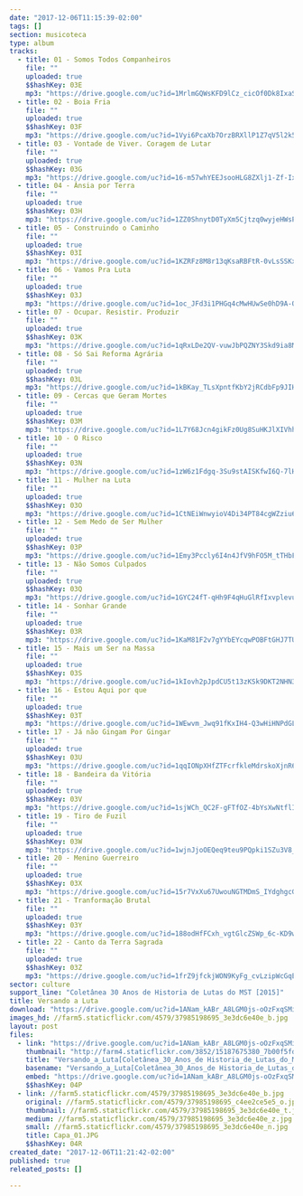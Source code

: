```yaml
---
date: "2017-12-06T11:15:39-02:00"
tags: []
section: musicoteca
type: album
tracks:
  - title: 01 - Somos Todos Companheiros
    file: ""
    uploaded: true
    $$hashKey: 03E
    mp3: "https://drive.google.com/uc?id=1MrlmGQWsKFD9lCz_cicOf0Dk8IxaSHEy"
  - title: 02 - Boia Fria
    file: ""
    uploaded: true
    $$hashKey: 03F
    mp3: "https://drive.google.com/uc?id=1Vyi6PcaXb7OrzBRXllP1Z7qV5l2k5Vz0"
  - title: 03 - Vontade de Viver. Coragem de Lutar
    file: ""
    uploaded: true
    $$hashKey: 03G
    mp3: "https://drive.google.com/uc?id=16-m57whYEEJsooHLG8ZXlj1-Zf-IxcQn"
  - title: 04 - Ânsia por Terra
    file: ""
    uploaded: true
    $$hashKey: 03H
    mp3: "https://drive.google.com/uc?id=1ZZ0ShnytD0TyXm5Cjtzq0wyjeHWsPTGO"
  - title: 05 - Construindo o Caminho
    file: ""
    uploaded: true
    $$hashKey: 03I
    mp3: "https://drive.google.com/uc?id=1KZRFz8M8r13qKsaRBFtR-0vLsSSKxH44"
  - title: 06 - Vamos Pra Luta
    file: ""
    uploaded: true
    $$hashKey: 03J
    mp3: "https://drive.google.com/uc?id=1oc_JFd3i1PHGq4cMwHUwSe0hD9A-OEvS"
  - title: 07 - Ocupar. Resistir. Produzir
    file: ""
    uploaded: true
    $$hashKey: 03K
    mp3: "https://drive.google.com/uc?id=1qRxLDe2QV-vuwJbPQZNY3Skd9ia8MPjm"
  - title: 08 - Só Sai Reforma Agrária
    file: ""
    uploaded: true
    $$hashKey: 03L
    mp3: "https://drive.google.com/uc?id=1kBKay_TLsXpntfKbY2jRCdbFp9JIHAao"
  - title: 09 - Cercas que Geram Mortes
    file: ""
    uploaded: true
    $$hashKey: 03M
    mp3: "https://drive.google.com/uc?id=1L7Y68Jcn4gikFz0Ug8SuHKJlXIVhhdrg"
  - title: 10 - O Risco
    file: ""
    uploaded: true
    $$hashKey: 03N
    mp3: "https://drive.google.com/uc?id=1zW6z1Fdgq-3Su9stAISKfwI6Q-7lHBGi"
  - title: 11 - Mulher na Luta
    file: ""
    uploaded: true
    $$hashKey: 03O
    mp3: "https://drive.google.com/uc?id=1CtNEiWnwyioV4Di34PT84cgWZziu67Z2"
  - title: 12 - Sem Medo de Ser Mulher
    file: ""
    uploaded: true
    $$hashKey: 03P
    mp3: "https://drive.google.com/uc?id=1Emy3Pccly6I4n4JfV9hFO5M_tTHbFKyX"
  - title: 13 - Não Somos Culpados
    file: ""
    uploaded: true
    $$hashKey: 03Q
    mp3: "https://drive.google.com/uc?id=1GYC24fT-qHh9F4qHuGlRfIxvplevuDlP"
  - title: 14 - Sonhar Grande
    file: ""
    uploaded: true
    $$hashKey: 03R
    mp3: "https://drive.google.com/uc?id=1KaM81F2v7gYYbEYcqwPOBFtGHJ7TUhd0"
  - title: 15 - Mais um Ser na Massa
    file: ""
    uploaded: true
    $$hashKey: 03S
    mp3: "https://drive.google.com/uc?id=1kIovh2pJpdCU5t13zKSk9DKT2NHN3aCb"
  - title: 16 - Estou Aqui por que
    file: ""
    uploaded: true
    $$hashKey: 03T
    mp3: "https://drive.google.com/uc?id=1WEwvm_Jwq91fKxIH4-Q3wHiHNPdGLzxn"
  - title: 17 - Já não Gingam Por Gingar
    file: ""
    uploaded: true
    $$hashKey: 03U
    mp3: "https://drive.google.com/uc?id=1qqIONpXHfZTFcrfkleMdrskoXjnR6l54"
  - title: 18 - Bandeira da Vitória
    file: ""
    uploaded: true
    $$hashKey: 03V
    mp3: "https://drive.google.com/uc?id=1sjWCh_QC2F-gFTfOZ-4bYsXwNtflI6lU"
  - title: 19 - Tiro de Fuzil
    file: ""
    uploaded: true
    $$hashKey: 03W
    mp3: "https://drive.google.com/uc?id=1wjnJjoOEQeq9teu9PQpki1SZu3V8_JrQ"
  - title: 20 - Menino Guerreiro
    file: ""
    uploaded: true
    $$hashKey: 03X
    mp3: "https://drive.google.com/uc?id=15r7VxXu67UwouNGTMDmS_IYdghgcGMvX"
  - title: 21 - Tranformação Brutal
    file: ""
    uploaded: true
    $$hashKey: 03Y
    mp3: "https://drive.google.com/uc?id=188odHfFCxh_vgtGlcZSWp_6c-KD9w-Mq"
  - title: 22 - Canto da Terra Sagrada
    file: ""
    uploaded: true
    $$hashKey: 03Z
    mp3: "https://drive.google.com/uc?id=1frZ9jfckjWON9KyFg_cvLzipWcGqEkbZ"
sector: culture
support_line: "Coletânea 30 Anos de Historia de Lutas do MST [2015]"
title: Versando a Luta
download: "https://drive.google.com/uc?id=1ANam_kABr_A8LGM0js-oOzFxqSMiuD3q&export=download"
images_hd: //farm5.staticflickr.com/4579/37985198695_3e3dc6e40e_b.jpg
layout: post
files:
  - link: "https://drive.google.com/uc?id=1ANam_kABr_A8LGM0js-oOzFxqSMiuD3q&export=download"
    thumbnail: "http://farm4.staticflickr.com/3852/15187675380_7b00f5fdff_b.jpg"
    title: "Versando_a_Luta[Coletânea_30_Anos_de Historia_de_Lutas_do_MST]2015@.rar"
    basename: "Versando_a_Luta[Coletânea_30_Anos_de Historia_de_Lutas_do_MST]2015@"
    embed: "https://drive.google.com/uc?id=1ANam_kABr_A8LGM0js-oOzFxqSMiuD3q"
    $$hashKey: 04P
  - link: //farm5.staticflickr.com/4579/37985198695_3e3dc6e40e_b.jpg
    original: //farm5.staticflickr.com/4579/37985198695_c4ee2ce5e5_o.jpg
    thumbnail: //farm5.staticflickr.com/4579/37985198695_3e3dc6e40e_t.jpg
    medium: //farm5.staticflickr.com/4579/37985198695_3e3dc6e40e_z.jpg
    small: //farm5.staticflickr.com/4579/37985198695_3e3dc6e40e_n.jpg
    title: Capa_01.JPG
    $$hashKey: 04R
created_date: "2017-12-06T11:21:42-02:00"
published: true
releated_posts: []

---
```


